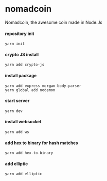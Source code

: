 # nomadcoin
Nomadcoin, the awesome coin made in Node.Js

#### repository init
```
yarn init
```
#### crypto JS install
```
yarn add crypto-js
```

#### install package
```
yarn add express morgan body-parser
yarn global add nodemon
```
#### start server
```
yarn dev
```

#### install websocket
```
yarn add ws
```


#### add hex to binary for hash matches
```
yarn add hex-to-binary
```

#### add elliptic
```
yarn add elliptic
```